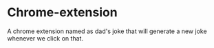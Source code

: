 # Chrome-extension
A chrome extension named as dad's joke that will generate a new joke whenever we click on that.
